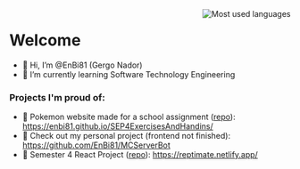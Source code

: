 <img align="right" src="https://github-readme-stats.vercel.app/api/top-langs/?username=EnBi81&layout=compact&disable_animations=true&langs_count=10&border_color=946b2d&bg_color=d3d3d3" alt="Most used languages" />

<h1>Welcome</h1>

- 👋 Hi, I’m @EnBi81 (Gergo Nador)
- 🌱 I’m currently learning Software Technology Engineering

<h3>Projects I'm proud of: </h3>

- 👀 Pokemon website made for a school assignment ([repo](https://github.com/EnBi81/SEP4ExercisesAndHandins)): https://enbi81.github.io/SEP4ExercisesAndHandins/ 
- 👀 Check out my personal project (frontend not finished): https://github.com/EnBi81/MCServerBot
- 👀 Semester 4 React Project ([repo](https://github.com/EnBi81/lizards-inc-fe)): https://reptimate.netlify.app/



